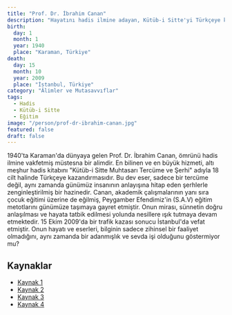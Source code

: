 ```yaml
---
title: "Prof. Dr. İbrahim Canan"
description: "Hayatını hadis ilmine adayan, Kütüb-i Sitte'yi Türkçeye kazandıran ve modern çağın idrakine sunan öncü bir alim."
birth:
  day: 1
  month: 1
  year: 1940
  place: "Karaman, Türkiye"
death:
  day: 15
  month: 10
  year: 2009
  place: "İstanbul, Türkiye"
category: "Âlimler ve Mutasavvıflar"
tags:
  - Hadis
  - Kütüb-i Sitte
  - Eğitim
image: "/person/prof-dr-ibrahim-canan.jpg"
featured: false
draft: false
---
```


1940'ta Karaman'da dünyaya gelen Prof. Dr. İbrahim Canan, ömrünü hadis ilmine vakfetmiş müstesna bir alimdir. En bilinen ve en büyük hizmeti, altı meşhur hadis kitabını "Kütüb-i Sitte Muhtasarı Tercüme ve Şerhi" adıyla 18 cilt halinde Türkçeye kazandırmasıdır. Bu dev eser, sadece bir tercüme değil, aynı zamanda günümüz insanının anlayışına hitap eden şerhlerle zenginleştirilmiş bir hazinedir. Canan, akademik çalışmalarının yanı sıra çocuk eğitimi üzerine de eğilmiş, Peygamber Efendimiz'in (S.A.V) eğitim metotlarını günümüze taşımaya gayret etmiştir. Onun mirası, sünnetin doğru anlaşılması ve hayata tatbik edilmesi yolunda nesillere ışık tutmaya devam etmektedir. 15 Ekim 2009'da bir trafik kazası sonucu İstanbul'da vefat etmiştir. Onun hayatı ve eserleri, bilginin sadece zihinsel bir faaliyet olmadığını, aynı zamanda bir adanmışlık ve sevda işi olduğunu göstermiyor mu?

## Kaynaklar

- [Kaynak 1](https://www.biyografya.com/biyografi/7010)
- [Kaynak 2](https://www.mardinyeniakit.com/ibrahim-canan-kimdir-ibrahim-canan-kitaplari-ve-sozleri-6556.html)
- [Kaynak 3](https://sorularlaislamiyet.com/ufuv-merkez/ibrahim-canan-profdr-merhum)
- [Kaynak 4](https://islamansiklopedisi.org.tr/canan-ibrahim)